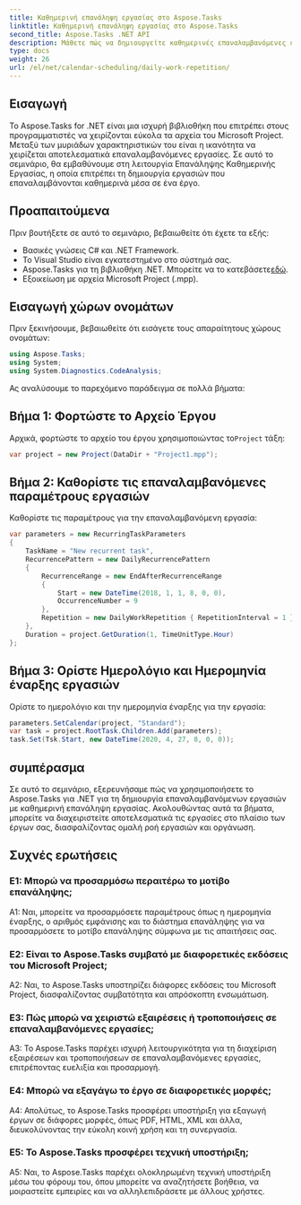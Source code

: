 ```yaml
---
title: Καθημερινή επανάληψη εργασίας στο Aspose.Tasks
linktitle: Καθημερινή επανάληψη εργασίας στο Aspose.Tasks
second_title: Aspose.Tasks .NET API
description: Μάθετε πώς να δημιουργείτε καθημερινές επαναλαμβανόμενες εργασίες σε αρχεία Microsoft Project χρησιμοποιώντας το Aspose.Tasks για .NET. Αυξήστε την παραγωγικότητα και την οργάνωση χωρίς κόπο.
type: docs
weight: 26
url: /el/net/calendar-scheduling/daily-work-repetition/
---
```

## Εισαγωγή

Το Aspose.Tasks for .NET είναι μια ισχυρή βιβλιοθήκη που επιτρέπει στους προγραμματιστές να χειρίζονται εύκολα τα αρχεία του Microsoft Project. Μεταξύ των μυριάδων χαρακτηριστικών του είναι η ικανότητα να χειρίζεται αποτελεσματικά επαναλαμβανόμενες εργασίες. Σε αυτό το σεμινάριο, θα εμβαθύνουμε στη λειτουργία Επανάληψης Καθημερινής Εργασίας, η οποία επιτρέπει τη δημιουργία εργασιών που επαναλαμβάνονται καθημερινά μέσα σε ένα έργο.

## Προαπαιτούμενα

Πριν βουτήξετε σε αυτό το σεμινάριο, βεβαιωθείτε ότι έχετε τα εξής:

- Βασικές γνώσεις C# και .NET Framework.
- Το Visual Studio είναι εγκατεστημένο στο σύστημά σας.
-  Aspose.Tasks για τη βιβλιοθήκη .NET. Μπορείτε να το κατεβάσετε[εδώ](https://releases.aspose.com/tasks/net/).
- Εξοικείωση με αρχεία Microsoft Project (.mpp).

## Εισαγωγή χώρων ονομάτων

Πριν ξεκινήσουμε, βεβαιωθείτε ότι εισάγετε τους απαραίτητους χώρους ονομάτων:

```csharp
using Aspose.Tasks;
using System;
using System.Diagnostics.CodeAnalysis;


```

Ας αναλύσουμε το παρεχόμενο παράδειγμα σε πολλά βήματα:

## Βήμα 1: Φορτώστε το Αρχείο Έργου

 Αρχικά, φορτώστε το αρχείο του έργου χρησιμοποιώντας το`Project` τάξη:

```csharp
var project = new Project(DataDir + "Project1.mpp");
```

## Βήμα 2: Καθορίστε τις επαναλαμβανόμενες παραμέτρους εργασιών

Καθορίστε τις παραμέτρους για την επαναλαμβανόμενη εργασία:

```csharp
var parameters = new RecurringTaskParameters
{
    TaskName = "New recurrent task",
    RecurrencePattern = new DailyRecurrencePattern
    {
        RecurrenceRange = new EndAfterRecurrenceRange
        {
            Start = new DateTime(2018, 1, 1, 8, 0, 0),
            OccurrenceNumber = 9
        },
        Repetition = new DailyWorkRepetition { RepetitionInterval = 1 }
    },
    Duration = project.GetDuration(1, TimeUnitType.Hour)
};
```

## Βήμα 3: Ορίστε Ημερολόγιο και Ημερομηνία έναρξης εργασιών

Ορίστε το ημερολόγιο και την ημερομηνία έναρξης για την εργασία:

```csharp
parameters.SetCalendar(project, "Standard");
var task = project.RootTask.Children.Add(parameters);
task.Set(Tsk.Start, new DateTime(2020, 4, 27, 8, 0, 0));
```

## συμπέρασμα

Σε αυτό το σεμινάριο, εξερευνήσαμε πώς να χρησιμοποιήσετε το Aspose.Tasks για .NET για τη δημιουργία επαναλαμβανόμενων εργασιών με καθημερινή επανάληψη εργασίας. Ακολουθώντας αυτά τα βήματα, μπορείτε να διαχειριστείτε αποτελεσματικά τις εργασίες στο πλαίσιο των έργων σας, διασφαλίζοντας ομαλή ροή εργασιών και οργάνωση.

## Συχνές ερωτήσεις

### Ε1: Μπορώ να προσαρμόσω περαιτέρω το μοτίβο επανάληψης;

A1: Ναι, μπορείτε να προσαρμόσετε παραμέτρους όπως η ημερομηνία έναρξης, ο αριθμός εμφάνισης και το διάστημα επανάληψης για να προσαρμόσετε το μοτίβο επανάληψης σύμφωνα με τις απαιτήσεις σας.

### Ε2: Είναι το Aspose.Tasks συμβατό με διαφορετικές εκδόσεις του Microsoft Project;

A2: Ναι, το Aspose.Tasks υποστηρίζει διάφορες εκδόσεις του Microsoft Project, διασφαλίζοντας συμβατότητα και απρόσκοπτη ενσωμάτωση.

### Ε3: Πώς μπορώ να χειριστώ εξαιρέσεις ή τροποποιήσεις σε επαναλαμβανόμενες εργασίες;

A3: Το Aspose.Tasks παρέχει ισχυρή λειτουργικότητα για τη διαχείριση εξαιρέσεων και τροποποιήσεων σε επαναλαμβανόμενες εργασίες, επιτρέποντας ευελιξία και προσαρμογή.

### Ε4: Μπορώ να εξαγάγω το έργο σε διαφορετικές μορφές;

A4: Απολύτως, το Aspose.Tasks προσφέρει υποστήριξη για εξαγωγή έργων σε διάφορες μορφές, όπως PDF, HTML, XML και άλλα, διευκολύνοντας την εύκολη κοινή χρήση και τη συνεργασία.

### Ε5: Το Aspose.Tasks προσφέρει τεχνική υποστήριξη;

A5: Ναι, το Aspose.Tasks παρέχει ολοκληρωμένη τεχνική υποστήριξη μέσω του φόρουμ του, όπου μπορείτε να αναζητήσετε βοήθεια, να μοιραστείτε εμπειρίες και να αλληλεπιδράσετε με άλλους χρήστες.